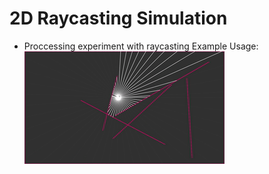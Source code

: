 # 2D Raycasting Simulation

- Proccessing experiment with raycasting
Example Usage:
![Photo](https://github.com/kayraucklnc/2D_Raycasting_Java/blob/master/Media/output.gif?raw=true)
